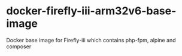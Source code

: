 # docker-firefly-iii-arm32v6-base-image
Docker base image for Firefly-iii which contains php-fpm, alpine and composer
